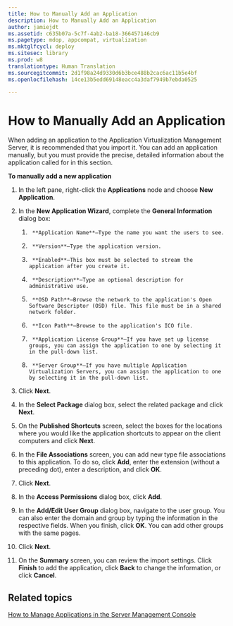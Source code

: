 ```yaml
---
title: How to Manually Add an Application
description: How to Manually Add an Application
author: jamiejdt
ms.assetid: c635b07a-5c7f-4ab2-ba18-366457146cb9
ms.pagetype: mdop, appcompat, virtualization
ms.mktglfcycl: deploy
ms.sitesec: library
ms.prod: w8
translationtype: Human Translation
ms.sourcegitcommit: 2d1f98a24d9330d6b3bce488b2cac6ac11b5e4bf
ms.openlocfilehash: 14ce13b5edd69148eacc4a3daf7949b7ebda0525

---
```



# How to Manually Add an Application


When adding an application to the Application Virtualization Management Server, it is recommended that you import it. You can add an application manually, but you must provide the precise, detailed information about the application called for in this section.

**To manually add a new application**

1.  In the left pane, right-click the **Applications** node and choose **New Application**.

2.  In the **New Application Wizard**, complete the **General Information** dialog box:

    1.  
            **Application Name**—Type the name you want the users to see.

    2.  
            **Version**—Type the application version.

    3.  
            **Enabled**—This box must be selected to stream the application after you create it.

    4.  
            **Description**—Type an optional description for administrative use.

    5.  
            **OSD Path**—Browse the network to the application's Open Software Descriptor (OSD) file. This file must be in a shared network folder.

    6.  
            **Icon Path**—Browse to the application's ICO file.

    7.  
            **Application License Group**—If you have set up license groups, you can assign the application to one by selecting it in the pull-down list.

    8.  
            **Server Group**—If you have multiple Application Virtualization Servers, you can assign the application to one by selecting it in the pull-down list.

3.  Click **Next**.

4.  In the **Select Package** dialog box, select the related package and click **Next**.

5.  On the **Published Shortcuts** screen, select the boxes for the locations where you would like the application shortcuts to appear on the client computers and click **Next**.

6.  In the **File Associations** screen, you can add new type file associations to this application. To do so, click **Add**, enter the extension (without a preceding dot), enter a description, and click **OK**.

7.  Click **Next**.

8.  In the **Access Permissions** dialog box, click **Add**.

9.  In the **Add/Edit User Group** dialog box, navigate to the user group. You can also enter the domain and group by typing the information in the respective fields. When you finish, click **OK**. You can add other groups with the same pages.

10. Click **Next**.

11. On the **Summary** screen, you can review the import settings. Click **Finish** to add the application, click **Back** to change the information, or click **Cancel**.

## Related topics


[How to Manage Applications in the Server Management Console](how-to-manage-applications-in-the-server-management-console.md)

 

 








<!--HONumber=Jun16_HO4-->


